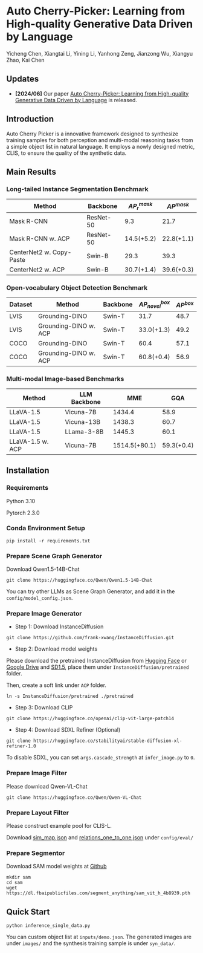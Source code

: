 # Auto Cherry-Picker: Learning from High-quality Generative Data Driven by Language
Yicheng Chen, Xiangtai Li, Yining Li, Yanhong Zeng, Jianzong Wu, Xiangyu Zhao, Kai Chen

## Updates
* **[2024/06]** Our paper [Auto Cherry-Picker: Learning from High-quality Generative Data Driven by Language](https://arxiv.org/pdf/2406.20085) is released.

## Introduction
Auto Cherry Picker is a innovative framework designed to synthesize training samples for both perception and multi-modal reasoning tasks from a simple object list in natural language. It employs a nowly designed metric, CLIS, to ensure the quality of the synthetic data.

## Main Results

### Long-tailed Instance Segmentation Benchmark
|  Method   | Backbone  | $AP_r^{mask}$ | $AP^{mask}$ | 
|  ----  | ----  | ----  | ----  |
| Mask R-CNN  | ResNet-50 | 9.3 | 21.7 | 
| Mask R-CNN w. ACP | ResNet-50 | 14.5(+5.2) | 22.8(+1.1)|
| CenterNet2 w. Copy-Paste  | Swin-B | 29.3 | 39.3 | 
| CenterNet2 w. ACP | Swin-B | 30.7(+1.4) | 39.6(+0.3)|

### Open-vocabulary Object Detection Benchmark
|  Dataset   | Method | Backbone | $AP_{novel}^{box}$ | $AP^{box}$ | 
|  ----  | ----  | ----  | ----  | ----  |
| LVIS  | Grounding-DINO | Swin-T | 31.7 | 48.7 | 
| LVIS | Grounding-DINO w. ACP | Swin-T | 33.0(+1.3) | 49.2 |
| COCO  | Grounding-DINO | Swin-T | 60.4 | 57.1 | 
| COCO | Grounding-DINO w. ACP | Swin-T | 60.8(+0.4) | 56.9 |

### Multi-modal Image-based Benchmarks
| Method | LLM Backbone | MME | GQA | 
| ----  | ----  | ----  | ----  |
| LLaVA-1.5 | Vicuna-7B | 1434.4 | 58.9 | 
| LLaVA-1.5 | Vicuna-13B | 1438.3 | 60.7 | 
| LLaVA-1.5 | LLama-3-8B | 1445.3 | 60.1 | 
| LLaVA-1.5 w. ACP | Vicuna-7B | 1514.5(+80.1) | 59.3(+0.4) | 

## Installation

### Requirements
Python 3.10

Pytorch 2.3.0

### Conda Environment Setup
```
pip install -r requirements.txt
```

### Prepare Scene Graph Generator
Download Qwen1.5-14B-Chat
```
git clone https://huggingface.co/Qwen/Qwen1.5-14B-Chat
```
You can try other LLMs as Scene Graph Generator, and add it in the `config/model_config.json`.



### Prepare Image Generator
* Step 1: Download InstanceDiffusion

```
git clone https://github.com/frank-xwang/InstanceDiffusion.git
```
* Step 2: Download model weights

Please download the pretrained InstanceDiffusion from [Hugging Face](https://huggingface.co/xudongw/InstanceDiffusion/tree/main) or [Google Drive](https://drive.google.com/drive/folders/1Jm3bsBmq5sHBnaN5DemRUqNR0d4cVzqG?usp=sharing) and [SD1.5](https://huggingface.co/runwayml/stable-diffusion-v1-5/resolve/main/v1-5-pruned-emaonly.ckpt), place them under `InstanceDiffusion/pretrained` folder.

Then, create a soft link under `ACP` folder.
```
ln -s InstanceDiffusion/pretrained ./pretrained
```
* Step 3: Download CLIP
```
git clone https://huggingface.co/openai/clip-vit-large-patch14
```

* Step 4: Download SDXL Refiner (Optional)
```
git clone https://huggingface.co/stabilityai/stable-diffusion-xl-refiner-1.0
```
To disable SDXL, you can set `args.cascade_strength` at `infer_image.py` to `0`.

### Prepare Image Filter
Please download Qwen-VL-Chat
```
git clone https://huggingface.co/Qwen/Qwen-VL-Chat
```

### Prepare Layout Filter
Please construct example pool for CLIS-L.

Download [sim_map.json](https://drive.google.com/uc?export=download&id=1vccyYDSUhoOM17k4W1vJL8v64R7IWh9m) and [relations_one_to_one.json](https://drive.google.com/uc?export=download&id=1AhXIJNxBEwO9a6MpLTkKz8dgkItGdNSe) under `config/eval/`

### Prepare Segmentor

Download SAM model weights at [Github](https://github.com/facebookresearch/segment-anything#model-checkpoints)

```
mkdir sam
cd sam
wget https://dl.fbaipublicfiles.com/segment_anything/sam_vit_h_4b8939.pth
```

## Quick Start

```
python inference_single_data.py
```
You can custom object list at `inputs/demo.json`. The generated images are under `images/` and the synthesis training sample is under `syn_data/`.




